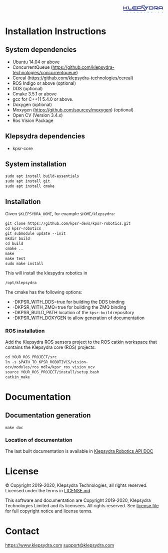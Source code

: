 <p align="right">
  <img width="25%" height="25%"src="./images/klepsydra_logo.jpg">
</p>

# Installation Instructions

## System dependencies

* Ubuntu 14.04 or above
* ConcurrentQueue (https://github.com/klepsydra-technologies/concurrentqueue)
* Cereal (https://github.com/klepsydra-technologies/cereal)
* ROS Indigo or above (optional)
* DDS (optional)
* Cmake 3.5.1 or above
* gcc for C++11 5.4.0 or above.
* Doxygen (optional)
* Moxygen (https://github.com/sourcey/moxygen) (optional)
* Open CV (Version 3.4.x)
* Ros Vision Package

## Klepsydra dependencies

* kpsr-core

## System installation

	sudo apt install build-essentials
	sudo apt install git
	sudo apt install cmake

## Installation

Given ```$KLEPSYDRA_HOME```, for example ```$HOME/klepsydra```:

```
git clone https://github.com/kpsr-devs/kpsr-robotics.git
cd kpsr-robotics
git submodule update --init
mkdir build
cd build
cmake ..
make
make test
sudo make install
```

This will install the klespydra robotics in

	/opt/klepsydra	

The cmake has the following options:
* -DKPSR_WITH_DDS=true for building the DDS binding
* -DKPSR_WITH_ZMQ=true for building the ZMQ binding
* -DKPSR_BUILD_PATH location of the ```kpsr-build``` repository
* -DKPSR_WITH_DOXYGEN to allow generation of documentation

### ROS installation

Add the Klepsydra ROS sensors project to the ROS catkin workspace that contains the Klepsydra core (ROS) projects:

```
cd YOUR_ROS_PROJECT/src
ln -s $PATH_TO_KPSR_ROBOTIVCS/vision-ocv/modules/ros_mdlw/kpsr_ros_vision_ocv
source YOUR_ROS_PROJECT/install/setup.bash
catkin_make
```

# Documentation

## Documentation generation

```
make doc
```

### Location of documentation

The last built documentation is available in [Klepsydra Robotics API DOC](./api-doc/)


#  License

&copy; Copyright 2019-2020, Klepsydra Technologies, all rights reserved. Licensed under the terms in [LICENSE.md](./LICENSE.md)

This software and documentation are Copyright 2019-2020, Klepsydra Technologies
Limited and its licensees. All rights reserved. See [license file](./LICENSE.md) for full copyright notice and license terms.

#  Contact

https://www.klepsydra.com
support@klepsydra.com

